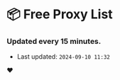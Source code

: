 # :package: Free Proxy List
### Updated every 15 minutes.

- Last updated: `2024-09-10 11:32`

:heart:
